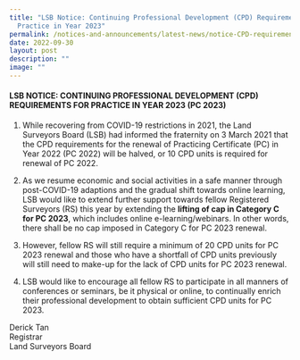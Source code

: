 ```yaml
---
title: "LSB Notice: Continuing Professional Development (CPD) Requirements for
  Practice in Year 2023"
permalink: /notices-and-announcements/latest-news/notice-CPD-requirements-for-PC2023/
date: 2022-09-30
layout: post
description: ""
image: ""
---
```


#### **LSB NOTICE: CONTINUING PROFESSIONAL DEVELOPMENT (CPD) REQUIREMENTS FOR PRACTICE IN YEAR 2023 (PC 2023)**

1. While recovering from COVID-19 restrictions in 2021, the Land Surveyors Board (LSB) had informed the fraternity on 3 March 2021 that the CPD requirements for the renewal of Practicing Certificate (PC) in Year 2022 (PC 2022) will be halved, or 10 CPD units is required for renewal of PC 2022.<br>




2. As we resume economic and social activities in a safe manner through post-COVID-19 adaptions and the gradual shift towards online learning, LSB would like to extend further support towards fellow Registered Surveyors (RS) this year by extending the **lifting of cap in Category C for PC 2023**, which includes online e-learning/webinars. In other words, there shall be no cap imposed in Category C for PC 2023 renewal.<br>




3.  However, fellow RS will still require a minimum of 20 CPD units for PC 2023 renewal and those who have a shortfall of CPD units previously will still need to make-up for the lack of CPD units for PC 2023 renewal.<br>





4. LSB would like to encourage all fellow RS to participate in all manners of conferences or seminars, be it physical or online, to continually enrich their professional development to obtain sufficient CPD units for PC 2023.<br>



Derick Tan <br>
Registrar<br>
Land Surveyors Board